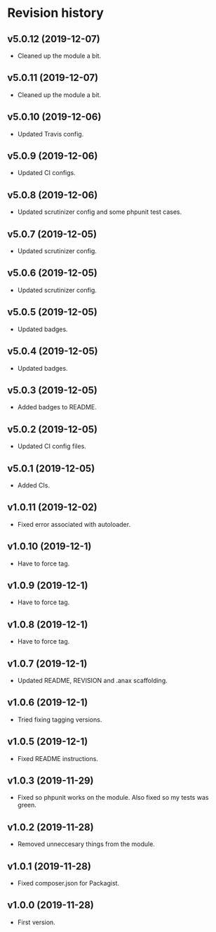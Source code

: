 Revision history
=================================

v5.0.12 (2019-12-07)
---------------------------------

* Cleaned up the module a bit.

v5.0.11 (2019-12-07)
---------------------------------

* Cleaned up the module a bit.

v5.0.10 (2019-12-06)
---------------------------------

* Updated Travis config.

v5.0.9 (2019-12-06)
---------------------------------

* Updated CI configs.

v5.0.8 (2019-12-06)
---------------------------------

* Updated scrutinizer config and some phpunit test cases.

v5.0.7 (2019-12-05)
---------------------------------

* Updated scrutinizer config.

v5.0.6 (2019-12-05)
---------------------------------

* Updated scrutinizer config.

v5.0.5 (2019-12-05)
---------------------------------

* Updated badges.

v5.0.4 (2019-12-05)
---------------------------------

* Updated badges.

v5.0.3 (2019-12-05)
---------------------------------

* Added badges to README.

v5.0.2 (2019-12-05)
---------------------------------

* Updated CI config files.

v5.0.1 (2019-12-05)
---------------------------------

* Added CIs.

v1.0.11 (2019-12-02)
---------------------------------

* Fixed error associated with autoloader.

v1.0.10 (2019-12-1)
---------------------------------

* Have to force tag.

v1.0.9 (2019-12-1)
---------------------------------

* Have to force tag.

v1.0.8 (2019-12-1)
---------------------------------

* Have to force tag.

v1.0.7 (2019-12-1)
---------------------------------

* Updated README, REVISION and .anax scaffolding.

v1.0.6 (2019-12-1)
---------------------------------

* Tried fixing tagging versions.

v1.0.5 (2019-12-1)
---------------------------------

* Fixed README instructions.

v1.0.3 (2019-11-29)
---------------------------------

* Fixed so phpunit works on the module. Also fixed so my tests was green.

v1.0.2 (2019-11-28)
---------------------------------

* Removed unneccesary things from the module.

v1.0.1 (2019-11-28)
---------------------------------

* Fixed composer.json for Packagist.

v1.0.0 (2019-11-28)
---------------------------------

* First version.

